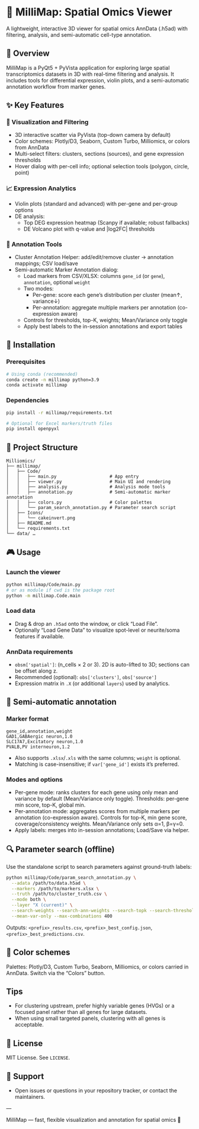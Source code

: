 # 🧬 MilliMap: Spatial Omics Viewer

A lightweight, interactive 3D viewer for spatial omics AnnData (.h5ad) with filtering, analysis, and semi-automatic cell-type annotation.

## 🔬 Overview

MilliMap is a PyQt5 + PyVista application for exploring large spatial transcriptomics datasets in 3D with real-time filtering and analysis. It includes tools for differential expression, violin plots, and a semi-automatic annotation workflow from marker genes.

## ✨ Key Features

### 🎯 Visualization and Filtering
- 3D interactive scatter via PyVista (top-down camera by default)
- Color schemes: Plotly/D3, Seaborn, Custom Turbo, Milliomics, or colors from AnnData
- Multi-select filters: clusters, sections (sources), and gene expression thresholds
- Hover dialog with per-cell info; optional selection tools (polygon, circle, point)

### 📈 Expression Analytics
- Violin plots (standard and advanced) with per-gene and per-group options
- DE analysis:
  - Top DEG expression heatmap (Scanpy if available; robust fallbacks)
  - DE Volcano plot with q-value and |log2FC| thresholds

### 🧭 Annotation Tools
- Cluster Annotation Helper: add/edit/remove cluster → annotation mappings; CSV load/save
- Semi-automatic Marker Annotation dialog:
  - Load markers from CSV/XLSX: columns `gene_id` (or `gene`), `annotation`, optional `weight`
  - Two modes:
    - Per-gene: score each gene’s distribution per cluster (mean↑, variance↓)
    - Per-annotation: aggregate multiple markers per annotation (co-expression aware)
  - Controls for thresholds, top-K, weights; Mean/Variance only toggle
  - Apply best labels to the in-session annotations and export tables

## 🚀 Installation

### Prerequisites
```bash
# Using conda (recommended)
conda create -n millimap python=3.9
conda activate millimap
```

### Dependencies
```bash
pip install -r millimap/requirements.txt

# Optional for Excel markers/truth files
pip install openpyxl
```

## 📁 Project Structure

```
Milliomics/
├── millimap/
│   ├── Code/
│   │   ├── main.py                    # App entry
│   │   ├── viewer.py                  # Main UI and rendering
│   │   ├── analysis.py                # Analysis mode tools
│   │   ├── annotation.py              # Semi-automatic marker annotation
│   │   ├── colors.py                  # Color palettes
│   │   └── param_search_annotation.py # Parameter search script
│   ├── Icons/
│   │   └── cakeinvert.png
│   ├── README.md
│   └── requirements.txt
└── data/ …
```

## 🎮 Usage

### Launch the viewer
```bash
python millimap/Code/main.py
# or as module if cwd is the package root
python -m millimap.Code.main
```

### Load data
- Drag & drop an `.h5ad` onto the window, or click “Load File”.
- Optionally “Load Gene Data” to visualize spot-level or neurite/soma features if available.

### AnnData requirements
- `obsm['spatial']`: (n_cells × 2 or 3). 2D is auto-lifted to 3D; sections can be offset along z.
- Recommended (optional): `obs['clusters']`, `obs['source']`
- Expression matrix in `.X` (or additional `layers`) used by analytics.

## 🧪 Semi-automatic annotation

### Marker format
```csv
gene_id,annotation,weight
GAD1,GABAergic neuron,1.0
SLC17A7,Excitatory neuron,1.0
PVALB,PV interneuron,1.2
```
- Also supports `.xlsx`/`.xls` with the same columns; `weight` is optional.
- Matching is case-insensitive; if `var['gene_id']` exists it’s preferred.

### Modes and options
- Per-gene mode: ranks clusters for each gene using only mean and variance by default (Mean/Variance only toggle). Thresholds: per-gene min score, top-K, global min.
- Per-annotation mode: aggregates scores from multiple markers per annotation (co-expression aware). Controls for top-K, min gene score, coverage/consistency weights. Mean/Variance only sets α=1, β=γ=0.
- Apply labels: merges into in-session annotations; Load/Save via helper.

## 🔍 Parameter search (offline)

Use the standalone script to search parameters against ground-truth labels:
```bash
python millimap/Code/param_search_annotation.py \
  --adata /path/to/data.h5ad \
  --markers /path/to/markers.xlsx \
  --truth /path/to/cluster_truth.csv \
  --mode both \
  --layer "X (current)" \
  --search-weights --search-ann-weights --search-topk --search-thresholds \
  --mean-var-only --max-combinations 400
```
Outputs: `<prefix>_results.csv`, `<prefix>_best_config.json`, `<prefix>_best_predictions.csv`.

## 🎨 Color schemes

Palettes: Plotly/D3, Custom Turbo, Seaborn, Milliomics, or colors carried in AnnData. Switch via the “Colors” button.

## Tips
- For clustering upstream, prefer highly variable genes (HVGs) or a focused panel rather than all genes for large datasets.
- When using small targeted panels, clustering with all genes is acceptable.

## 📄 License

MIT License. See `LICENSE`.

## 💬 Support
- Open issues or questions in your repository tracker, or contact the maintainers.

—

MilliMap — fast, flexible visualization and annotation for spatial omics 🧬
